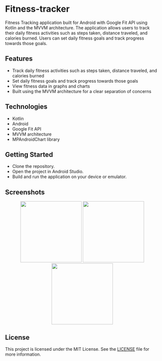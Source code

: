 # Fitness-tracker
Fitness Tracking application built for Android with Google Fit API using Kotlin and the MVVM architecture. The application allows users to track their daily fitness activities such as steps taken, distance traveled, and calories burned. Users can set daily fitness goals and track progress towards those goals.

## Features
- Track daily fitness activities such as steps taken, distance traveled, and calories burned
- Set daily fitness goals and track progress towards those goals
- View fitness data in graphs and charts
- Built using the MVVM architecture for a clear separation of concerns

## Technologies
- Kotlin
- Android
- Google Fit API
- MVVM architecture
- MPAndroidChart library

## Getting Started
- Clone the repository.
- Open the project in Android Studio.
- Build and run the application on your device or emulator.

## Screenshots
<p align="center">
<img src="https://user-images.githubusercontent.com/86023602/232537163-67932a9d-f7bf-4654-8631-6c1623fbaa8d.jpg" width="200px" />
<img src="https://user-images.githubusercontent.com/86023602/232537175-4c09fa69-22a6-4181-8700-a2a1ec0d8aa9.jpg" width="200px" />
<img src="https://user-images.githubusercontent.com/86023602/232537193-fffd1413-a877-4022-8936-3e4d4bb42708.jpg" width="200px" />
</p>

## License
This project is licensed under the MIT License. See the [LICENSE](https://github.com/AtilMohAmine/Fitness-Tracker/blob/main/Licence) file for more information.
